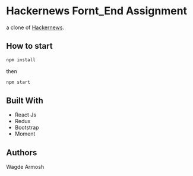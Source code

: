 # Hackernews Fornt_End Assignment
a clone of [Hackernews](https://news.ycombinator.com/).


## How to start

```bash
npm install 
```
then
```bash
npm start
```
## Built With
- React Js
- Redux
- Bootstrap
- Moment

## Authors
Wagde Armosh